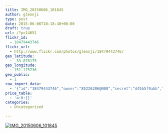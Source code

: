 ```yaml
---
title: IMG_20150606_101845
author: glennji
type: post
date: 2015-06-06T10:18:48+00:00
draft: true
url: /?p=14651
flickr_id:
  - 18479443746
flickr_url:
  - http://www.flickr.com/photos/glennji/18479443746/
geo_latitude:
  - -33.878175
geo_longitude:
  - 151.175736
geo_public:
  - 1
raw_import_data:
  - '{"id":"18479443746","owner":"85226206@N00","secret":"d45b5f9abb","server":"287","farm":1,"title":"IMG_20150606_101845","ispublic":0,"isfriend":0,"isfamily":0,"description":{"_content":""},"dateupload":"1433549964","lastupdate":"1433549970","datetaken":"2015-06-06 10:18:48","datetakengranularity":"0","datetakenunknown":"0","ownername":"glennji","tags":"","machine_tags":"","originalsecret":"7695708fb8","originalformat":"jpg","latitude":"-33.878175","longitude":"151.175736","accuracy":"16","context":0,"place_id":"qRcYmO1QUrMZuclZ","woeid":"1094076","geo_is_family":0,"geo_is_friend":0,"geo_is_contact":0,"geo_is_public":0,"media":"photo","media_status":"ready","url_o":"https://farm1.staticflickr.com/287/18479443746_7695708fb8_o.jpg","height_o":"4160","width_o":"3120"}'
price_table:
  - 'a:0:{}'
categories:
  - Uncategorized

---
```

<p class="flickr-image">
  <a href="http://www.flickr.com/photos/glennji/18479443746/" class="flickr-link"><img src="http://i2.wp.com/glennji.com/wp-content/uploads/2015/06/18479443746_7695708fb8_o.jpg?fit=1024%2C1024" width="" height="" alt="IMG_20150606_101845" class="keyring-img" /></a>
</p>
